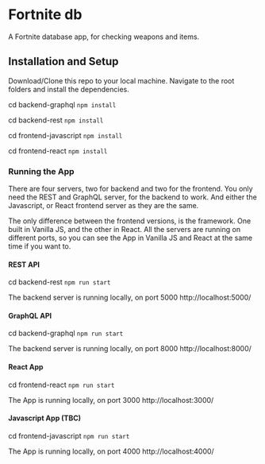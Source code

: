 # Fortnite db
A Fortnite database app, for checking weapons and items.

## Installation and Setup

Download/Clone this repo to your local machine. Navigate to the root folders and install the dependencies.

cd backend-graphql `npm install`

cd backend-rest `npm install`

cd frontend-javascript `npm install`

cd frontend-react `npm install`

### Running the App

There are four servers, two for backend and two for the frontend. You only need the REST and GraphQL server, for the backend to work. And either the Javascript, or React frontend server as they are the same.

The only difference between the frontend versions, is the framework. One built in Vanilla JS, and the other in React. All the servers are running on different ports, so you can see the App in Vanilla JS and React at the same time if you want to.

#### REST API

cd backend-rest `npm run start`

The backend server is running locally, on port 5000 http://localhost:5000/

#### GraphQL API

cd backend-graphql `npm run start`

The backend server is running locally, on port 8000 http://localhost:8000/

#### React App

cd frontend-react `npm run start`

The App is running locally, on port 3000 http://localhost:3000/

#### Javascript App (TBC)

cd frontend-javascript `npm run start`

The App is running locally, on port 4000 http://localhost:4000/
